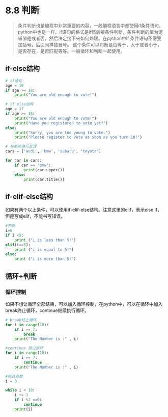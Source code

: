 # 8.8 判断
>条件判断也是编程中非常重要的内容，一般编程语言中都使用if条件语句，python中也是一样。if语句的格式是if然后接条件判断，条件判断的值为逻辑值是或者否，然后决定接下来如何处理。在python中if 条件语句不需要加括号，后面同样接冒号。
这个条件可以判断是否等于，大于或者小于，是否存在，是否匹配等等。一般循环和判断一起使用。

## if-else结构
```python
# if语句
age = 19
if age >= 18:
    print("You are old enough to vote!")

# if else结构
age = 17
if age >= 18:
    print("You are old enough to vote!")
    print("Have you registered to vote yet?")
else:
    print("Sorry, you are too young to vote.")
    print("Please register to vote as soon as you turn 18!")

# 判断完进行处理
cars = ['audi', 'bmw', 'subaru', 'toyota']

for car in cars:
    if car == 'bmw':
        print(car.upper())
    else:
        print(car.title())
```

## if-elif-else结构
如果有两个以上条件，可以使用if-elif-else结构。注意这里的elif，表示else if，但是写成elif，不能书写错误。
```python
#判断
i=6
if i <5:
    print ("i is less than 5!")
elif(i==5):
    print ("i is equal to 5!")
else:
    print ("i is more than 5!")
```

## 循环+判断

### 循环控制
如果不想让循环全部结束，可以加入循环控制，在python中，可以在循环中加入break终止循环，continue继续执行循环。
```python
# break终止循环
for i in range(10):
    if i == 7:
        break
    print("The Number is :" , i)

#continue 跳过循环
for i in range(10):
    if i == 7:
        continue
    print("The Number is :" , i)

#挑选奇数
i = 0

while i < 10:
    i += 1
    if i %2 ==0:
        continue
    print(i)
```